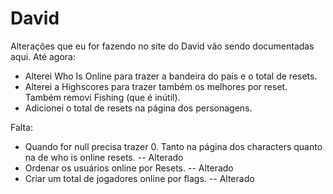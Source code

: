 # David
Alterações que eu for fazendo no site do David vão sendo documentadas aqui.
Até agora:
- Alterei Who Is Online para trazer a bandeira do país e o total de resets.
- Alterei a Highscores para trazer também os melhores por reset. Também removi Fishing (que é inútil).
- Adicionei o total de resets na página dos personagens.


Falta:
- Quando for null precisa trazer 0. Tanto na página dos characters quanto na de who is online resets. -- Alterado
- Ordenar os usuários online por Resets.                                                              -- Alterado 
- Criar um total de jogadores online por flags.                                                       -- Alterado
